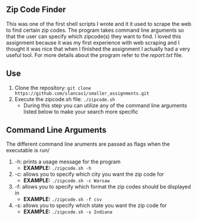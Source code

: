 ## Zip Code Finder

This was one of the first shell scripts I wrote and it it used to scrape the web to find certain zip codes. The program takes command line arguments so that the user can specify which zipcode(s) they want to find. I loved this assignment because it was my first experience with web scraping and I thought it was nice that when I finished the assignment I actually had a very useful tool. For more details about the program refer to the *report.txt* file. 

## Use

1. Clone the repository: `git clone https://github.com/slancas1/smaller_assignments.git`
2. Execute the zipcode.sh file: `./zipcode.sh`
	* During this step you can utilize any of the command line arguments listed below to make your search more specific

## Command Line Arguments

The different command line aruments are passed as flags when the executable is run/

1. -h: prints a usage message for the program
	* **EXAMPLE:** `./zipcode.sh -h`
2. -c: allows you to specify which city you want the zip code for
	* **EXAMPLE:** `./zipcode.sh -c Warsaw`
3. -f: allows you to specify which format the zip codes should be displayed in
	* **EXAMPLE:** `./zipcode.sh -f csv`
4. -s: allows you to specify which state you want the zip code for
	* **EXAMPLE:** `./zipcode.sh -s Indiana`


